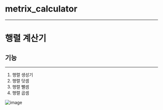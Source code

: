 # metrix_calculator
---
# 행렬 계산기

## 기능
---
1. 행렬 생성기
2. 행렬 덧셈
3. 행렬 뺄셈
4. 행렬 곱셈

![image](https://user-images.githubusercontent.com/39899731/85950883-69d6ac00-b99a-11ea-81d2-a59925f6df28.png)
